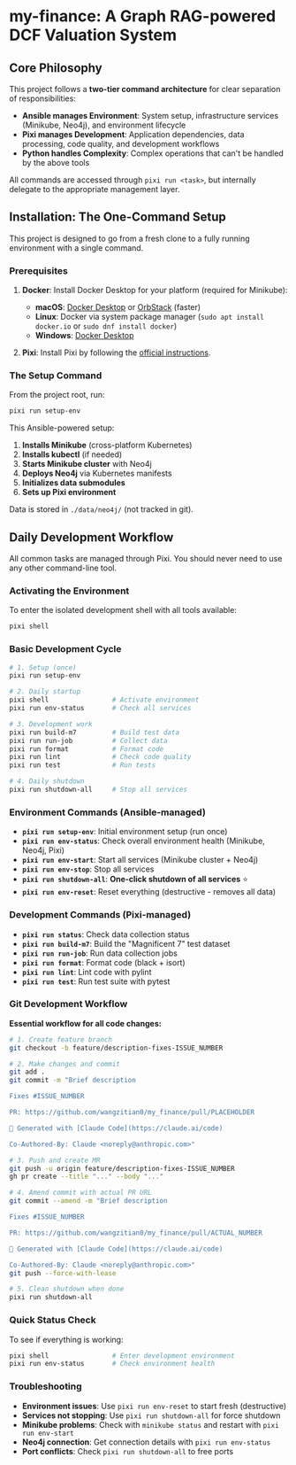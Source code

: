 # my-finance: A Graph RAG-powered DCF Valuation System

## Core Philosophy

This project follows a **two-tier command architecture** for clear separation of responsibilities:

- **Ansible manages Environment**: System setup, infrastructure services (Minikube, Neo4j), and environment lifecycle
- **Pixi manages Development**: Application dependencies, data processing, code quality, and development workflows  
- **Python handles Complexity**: Complex operations that can't be handled by the above tools

All commands are accessed through `pixi run <task>`, but internally delegate to the appropriate management layer.

## Installation: The One-Command Setup

This project is designed to go from a fresh clone to a fully running environment with a single command.

### Prerequisites

1.  **Docker**: Install Docker Desktop for your platform (required for Minikube):
    - **macOS**: [Docker Desktop](https://www.docker.com/products/docker-desktop/) or [OrbStack](https://orbstack.dev/) (faster)
    - **Linux**: Docker via system package manager (`sudo apt install docker.io` or `sudo dnf install docker`)
    - **Windows**: [Docker Desktop](https://www.docker.com/products/docker-desktop/)

2.  **Pixi**: Install Pixi by following the [official instructions](https://pixi.sh/latest/).

### The Setup Command

From the project root, run:

```bash
pixi run setup-env
```

This Ansible-powered setup:
1. **Installs Minikube** (cross-platform Kubernetes)
2. **Installs kubectl** (if needed)
3. **Starts Minikube cluster** with Neo4j
4. **Deploys Neo4j** via Kubernetes manifests
5. **Initializes data submodules**
6. **Sets up Pixi environment**

Data is stored in `./data/neo4j/` (not tracked in git).

## Daily Development Workflow

All common tasks are managed through Pixi. You should never need to use any other command-line tool.

### Activating the Environment

To enter the isolated development shell with all tools available:
```bash
pixi shell
```

### Basic Development Cycle

```bash
# 1. Setup (once)
pixi run setup-env

# 2. Daily startup
pixi shell                # Activate environment
pixi run env-status       # Check all services

# 3. Development work
pixi run build-m7         # Build test data
pixi run run-job          # Collect data
pixi run format           # Format code
pixi run lint             # Check code quality
pixi run test             # Run tests

# 4. Daily shutdown
pixi run shutdown-all     # Stop all services
```

### Environment Commands (Ansible-managed)

- **`pixi run setup-env`**: Initial environment setup (run once)
- **`pixi run env-status`**: Check overall environment health (Minikube, Neo4j, Pixi)
- **`pixi run env-start`**: Start all services (Minikube cluster + Neo4j)  
- **`pixi run env-stop`**: Stop all services
- **`pixi run shutdown-all`**: **One-click shutdown of all services** ⭐
- **`pixi run env-reset`**: Reset everything (destructive - removes all data)

### Development Commands (Pixi-managed)

- **`pixi run status`**: Check data collection status
- **`pixi run build-m7`**: Build the "Magnificent 7" test dataset
- **`pixi run run-job`**: Run data collection jobs
- **`pixi run format`**: Format code (black + isort)
- **`pixi run lint`**: Lint code with pylint  
- **`pixi run test`**: Run test suite with pytest

### Git Development Workflow

**Essential workflow for all code changes:**

```bash
# 1. Create feature branch
git checkout -b feature/description-fixes-ISSUE_NUMBER

# 2. Make changes and commit
git add .
git commit -m "Brief description

Fixes #ISSUE_NUMBER

PR: https://github.com/wangzitian0/my_finance/pull/PLACEHOLDER

🤖 Generated with [Claude Code](https://claude.ai/code)

Co-Authored-By: Claude <noreply@anthropic.com>"

# 3. Push and create MR
git push -u origin feature/description-fixes-ISSUE_NUMBER
gh pr create --title "..." --body "..."

# 4. Amend commit with actual PR URL
git commit --amend -m "Brief description

Fixes #ISSUE_NUMBER

PR: https://github.com/wangzitian0/my_finance/pull/ACTUAL_NUMBER

🤖 Generated with [Claude Code](https://claude.ai/code)

Co-Authored-By: Claude <noreply@anthropic.com>"
git push --force-with-lease

# 5. Clean shutdown when done
pixi run shutdown-all
```

### Quick Status Check

To see if everything is working:

```bash
pixi shell                # Enter development environment
pixi run env-status       # Check environment health
```

### Troubleshooting

- **Environment issues**: Use `pixi run env-reset` to start fresh (destructive)
- **Services not stopping**: Use `pixi run shutdown-all` for force shutdown
- **Minikube problems**: Check with `minikube status` and restart with `pixi run env-start`
- **Neo4j connection**: Get connection details with `pixi run env-status`
- **Port conflicts**: Check `pixi run shutdown-all` to free ports
